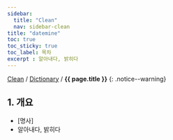 ```yaml
---
sidebar:
  title: "Clean"
  nav: sidebar-clean
title: "datemine"
toc: true
toc_sticky: true
toc_label: 목차
excerpt : 알아내다, 밝히다
---
```

[Clean](/clean/) / [Dictionary](/clean/dictionary/) / **{{ page.title }}**
{: .notice--warning}


## 1. 개요

- [명사]
- 알아내다, 밝히다
